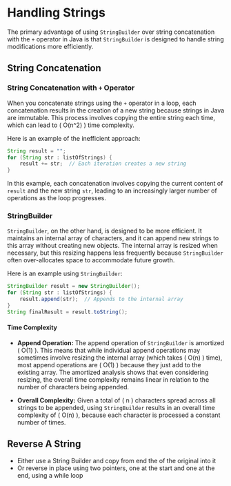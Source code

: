 # Handling Strings
The primary advantage of using `StringBuilder` over string concatenation with the `+` operator in Java is that `StringBuilder` is designed to handle string modifications more efficiently.

## String Concatenation

### String Concatenation with `+` Operator

When you concatenate strings using the `+` operator in a loop, each concatenation results in the creation of a new string because strings in Java are immutable. This process involves copying the entire string each time, which can lead to \( O(n^2) \) time complexity.

Here is an example of the inefficient approach:

```java
String result = "";
for (String str : listOfStrings) {
    result += str;  // Each iteration creates a new string
}
```

In this example, each concatenation involves copying the current content of `result` and the new string `str`, leading to an increasingly larger number of operations as the loop progresses.

### StringBuilder

`StringBuilder`, on the other hand, is designed to be more efficient. It maintains an internal array of characters, and it can append new strings to this array without creating new objects. The internal array is resized when necessary, but this resizing happens less frequently because `StringBuilder` often over-allocates space to accommodate future growth.

Here is an example using `StringBuilder`:

```java
StringBuilder result = new StringBuilder();
for (String str : listOfStrings) {
    result.append(str);  // Appends to the internal array
}
String finalResult = result.toString();
```

#### Time Complexity

- **Append Operation:** The append operation of `StringBuilder` is amortized \( O(1) \). This means that while individual append operations may sometimes involve resizing the internal array (which takes \( O(n) \) time), most append operations are \( O(1) \) because they just add to the existing array. The amortized analysis shows that even considering resizing, the overall time complexity remains linear in relation to the number of characters being appended.

- **Overall Complexity:** Given a total of \( n \) characters spread across all strings to be appended, using `StringBuilder` results in an overall time complexity of \( O(n) \), because each character is processed a constant number of times.

## Reverse A String
- Either use a String Builder and copy from end the of the original into it
- Or reverse in place using two pointers, one at the start and one at the end, using a while loop